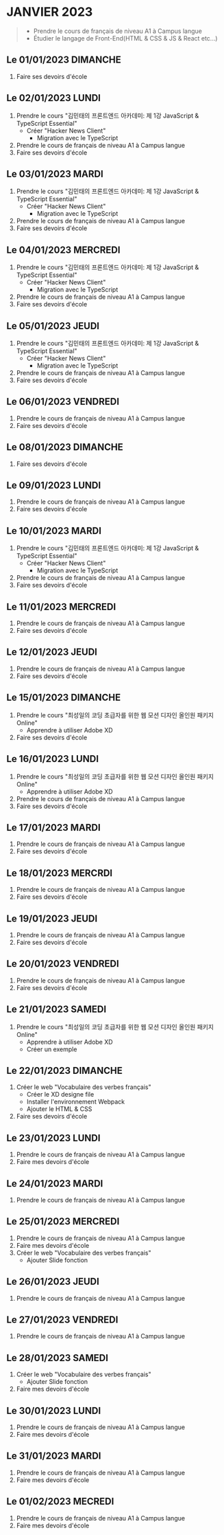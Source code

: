 # JANVIER 2023
> - Prendre le cours de français de niveau A1 à Campus langue 
> - Étudier le langage de Front-End(HTML & CSS & JS & React etc...)

## Le 01/01/2023 DIMANCHE
1. Faire ses devoirs d'école

## Le 02/01/2023 LUNDI
1. Prendre le cours "김민태의 프론트엔드 아카데미: 제 1강 JavaScript & TypeScript Essential"
    - Créer "Hacker News Client"
        - Migration avec le TypeScript
2. Prendre le cours de français de niveau A1 à Campus langue 
3. Faire ses devoirs d'école

## Le 03/01/2023 MARDI
1. Prendre le cours "김민태의 프론트엔드 아카데미: 제 1강 JavaScript & TypeScript Essential"
    - Créer "Hacker News Client"
        - Migration avec le TypeScript
2. Prendre le cours de français de niveau A1 à Campus langue 
3. Faire ses devoirs d'école

## Le 04/01/2023 MERCREDI
1. Prendre le cours "김민태의 프론트엔드 아카데미: 제 1강 JavaScript & TypeScript Essential"
    - Créer "Hacker News Client"
        - Migration avec le TypeScript
2. Prendre le cours de français de niveau A1 à Campus langue 
3. Faire ses devoirs d'école

## Le 05/01/2023 JEUDI
1. Prendre le cours "김민태의 프론트엔드 아카데미: 제 1강 JavaScript & TypeScript Essential"
    - Créer "Hacker News Client"
        - Migration avec le TypeScript
2. Prendre le cours de français de niveau A1 à Campus langue 
3. Faire ses devoirs d'école

## Le 06/01/2023 VENDREDI
1. Prendre le cours de français de niveau A1 à Campus langue 
2. Faire ses devoirs d'école

## Le 08/01/2023 DIMANCHE
1. Faire ses devoirs d'école

## Le 09/01/2023 LUNDI
1. Prendre le cours de français de niveau A1 à Campus langue
2. Faire ses devoirs d'école

## Le 10/01/2023 MARDI
1. Prendre le cours "김민태의 프론트엔드 아카데미: 제 1강 JavaScript & TypeScript Essential"
    - Créer "Hacker News Client"
        - Migration avec le TypeScript
2. Prendre le cours de français de niveau A1 à Campus langue
3. Faire ses devoirs d'école

## Le 11/01/2023 MERCREDI
1. Prendre le cours de français de niveau A1 à Campus langue
2. Faire ses devoirs d'école

## Le 12/01/2023 JEUDI
1. Prendre le cours de français de niveau A1 à Campus langue
2. Faire ses devoirs d'école

## Le 15/01/2023 DIMANCHE
1. Prendre le cours "최성일의 코딩 초급자를 위한 웹 모션 디자인 올인원 패키지 Online"
    - Apprendre à utiliser Adobe XD
2. Faire ses devoirs d'école

## Le 16/01/2023 LUNDI
1. Prendre le cours "최성일의 코딩 초급자를 위한 웹 모션 디자인 올인원 패키지 Online"
    - Apprendre à utiliser Adobe XD
2. Prendre le cours de français de niveau A1 à Campus langue
3. Faire ses devoirs d'école

## Le 17/01/2023 MARDI
1. Prendre le cours de français de niveau A1 à Campus langue
3. Faire ses devoirs d'école

## Le 18/01/2023 MERCRDI
1. Prendre le cours de français de niveau A1 à Campus langue
2. Faire ses devoirs d'école

## Le 19/01/2023 JEUDI
1. Prendre le cours de français de niveau A1 à Campus langue
2. Faire ses devoirs d'école

## Le 20/01/2023 VENDREDI
1. Prendre le cours de français de niveau A1 à Campus langue
2. Faire ses devoirs d'école

## Le 21/01/2023 SAMEDI
1. Prendre le cours "최성일의 코딩 초급자를 위한 웹 모션 디자인 올인원 패키지 Online"
    - Apprendre à utiliser Adobe XD
    - Créer un exemple

## Le 22/01/2023 DIMANCHE
1. Créer le web "Vocabulaire des verbes français"
    - Créer le XD designe file
    - Installer l'environnement Webpack 
    - Ajouter le HTML & CSS
2. Faire ses devoirs d'école

## Le 23/01/2023 LUNDI
1. Prendre le cours de français de niveau A1 à Campus langue
2. Faire mes devoirs d'école

## Le 24/01/2023 MARDI
1. Prendre le cours de français de niveau A1 à Campus langue

## Le 25/01/2023 MERCREDI
1. Prendre le cours de français de niveau A1 à Campus langue
2. Faire mes devoirs d'école
3. Créer le web "Vocabulaire des verbes français"
    - Ajouter Slide fonction

## Le 26/01/2023 JEUDI
1. Prendre le cours de français de niveau A1 à Campus langue

## Le 27/01/2023 VENDREDI
1. Prendre le cours de français de niveau A1 à Campus langue

## Le 28/01/2023 SAMEDI
1. Créer le web "Vocabulaire des verbes français"
    - Ajouter Slide fonction
2. Faire mes devoirs d'école

## Le 30/01/2023 LUNDI
1. Prendre le cours de français de niveau A1 à Campus langue
2. Faire mes devoirs d'école

## Le 31/01/2023 MARDI
1. Prendre le cours de français de niveau A1 à Campus langue
2. Faire mes devoirs d'école

## Le 01/02/2023 MECREDI
1. Prendre le cours de français de niveau A1 à Campus langue
2. Faire mes devoirs d'école